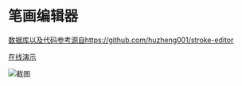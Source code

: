 # 笔画编辑器

[数据库以及代码参考源自https://github.com/huzheng001/stroke-editor](https://github.com/huzheng001/stroke-editor)

[在线演示](https://planet0104.github.io/rust-stroke-editor/html/stroke_editor.html)  

![截图](shot1.png)
